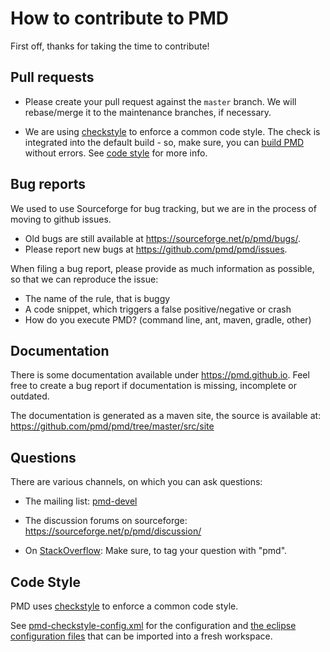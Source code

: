 # How to contribute to PMD

First off, thanks for taking the time to contribute!


## Pull requests

*   Please create your pull request against the `master` branch. We will rebase/merge it to the maintenance
    branches, if necessary.

*   We are using [checkstyle](http://checkstyle.sourceforge.net/) to enforce a common code style.
    The check is integrated into the default build - so, make sure, you can [build PMD](BUILDING.md) without errors.
    See [code style](#code-style) for more info.


## Bug reports

We used to use Sourceforge for bug tracking, but we are in the process of moving to github issues.

*   Old bugs are still available at <https://sourceforge.net/p/pmd/bugs/>.
*   Please report new bugs at <https://github.com/pmd/pmd/issues>.

When filing a bug report, please provide as much information as possible, so that we can reproduce the issue:

*   The name of the rule, that is buggy
*   A code snippet, which triggers a false positive/negative or crash
*   How do you execute PMD? (command line, ant, maven, gradle, other)


## Documentation

There is some documentation available under <https://pmd.github.io>. Feel free to create a bug report if
documentation is missing, incomplete or outdated.

The documentation is generated as a maven site, the source is available at: <https://github.com/pmd/pmd/tree/master/src/site>

## Questions

There are various channels, on which you can ask questions:

*   The mailing list: [pmd-devel](https://lists.sourceforge.net/lists/listinfo/pmd-devel)

*   The discussion forums on sourceforge: <https://sourceforge.net/p/pmd/discussion/>

*   On [StackOverflow](https://stackoverflow.com/questions/tagged/pmd): Make sure, to tag your question with "pmd".

## Code Style

PMD uses [checkstyle](http://checkstyle.sourceforge.net/) to enforce a common code style.

See [pmd-checkstyle-config.xml](https://github.com/pmd/build-tools/blob/master/config/src/main/resources/net/sourceforge/pmd/pmd-checkstyle-config.xml) for the configuration and
[the eclipse configuration files](https://github.com/pmd/build-tools/tree/master/config/eclipse) that can
be imported into a fresh workspace.


